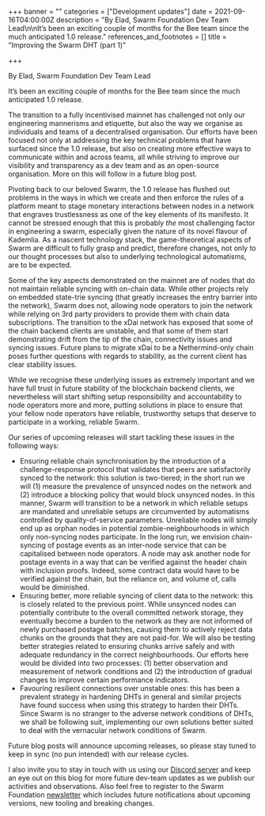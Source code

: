 +++
banner = ""
categories = ["Development updates"]
date = 2021-09-16T04:00:00Z
description = "By Elad, Swarm Foundation Dev Team Lead\n\nIt’s been an exciting couple of months for the Bee team since the much anticipated 1.0 release."
references_and_footnotes = []
title = "Improving the Swarm DHT (part 1)"

+++

By Elad, Swarm Foundation Dev Team Lead

It’s been an exciting couple of months for the Bee team since the much anticipated 1.0 release.

The transition to a fully incentivised mainnet has challenged not only our engineering mannerisms and etiquette, but also the way we organise as individuals and teams of a decentralised organisation. Our efforts have been focused not only at addressing the key technical problems that have surfaced since the 1.0 release, but also on creating more effective ways to communicate within and across teams, all while striving to improve our visibility and transparency as a dev team and as an open-source organisation. More on this will follow in a future blog post.

Pivoting back to our beloved Swarm, the 1.0 release has flushed out problems in the ways in which we create and then enforce the rules of a platform meant to stage monetary interactions between nodes in a network that engraves trustlessness as one of the key elements of its manifesto. It cannot be stressed enough that this is probably _the_ most challenging factor in engineering a swarm, especially given the nature of its novel flavour of Kademlia. As a nascent technology stack, the game-theoretical aspects of Swarm are difficult to fully grasp and predict, therefore changes, not only to our thought processes but also to underlying technological automatisms, are to be expected.

Some of the key aspects demonstrated on the mainnet are of nodes that do not maintain reliable syncing with on-chain data. While other projects rely on embedded state-trie syncing (that greatly increases the entry barrier into the network), Swarm does not, allowing node operators to join the network while relying on 3rd party providers to provide them with chain data subscriptions. The transition to the xDai network has exposed that some of the chain backend clients are unstable, and that some of them start demonstrating drift from the tip of the chain, connectivity issues and syncing issues. Future plans to migrate xDai to be a Nethermind-only chain poses further questions with regards to stability, as the current client has clear stability issues.

While we recognise these underlying issues as extremely important and we have full trust in future stability of the blockchain backend clients, we nevertheless will start shifting setup responsibility and accountability to node operators more and more, putting solutions in place to ensure that your fellow node operators have reliable, trustworthy setups that deserve to participate in a working, reliable Swarm.

Our series of upcoming releases will start tackling these issues in the following ways:

- Ensuring reliable chain synchronisation by the introduction of a challenge-response protocol that validates that peers are satisfactorily synced to the network: this solution is two-tiered; in the short run we will (1) measure the prevalence of unsynced nodes on the network and (2) introduce a blocking policy that would block unsynced nodes. In this manner, Swarm will transition to be a network in which reliable setups are mandated and unreliable setups are circumvented by automatisms controlled by quality-of-service parameters. Unreliable nodes will simply end up as orphan nodes in potential zombie-neighbourhoods in which only non-syncing nodes participate. In the long run, we envision chain-syncing of postage events as an inter-node service that can be capitalised between node operators. A node may ask another node for postage events in a way that can be verified against the header chain with inclusion proofs. Indeed, some contract data would have to be verified against the chain, but the reliance on, and volume of, calls would be diminished.
- Ensuring better, more reliable syncing of client data to the network: this is closely related to the previous point. While unsynced nodes can potentially contribute to the overall committed network storage, they eventually become a burden to the network as they are not informed of newly purchased postage batches, causing them to actively reject data chunks on the grounds that they are not paid-for. We will also be testing better strategies related to ensuring chunks arrive safely and with adequate redundancy in the correct neighbourhoods. Our efforts here would be divided into two processes: (1) better observation and measurement of network conditions and (2) the introduction of gradual changes to improve certain performance indicators.
- Favouring resilient connections over unstable ones: this has been a prevalent strategy in hardening DHTs in general and similar projects have found success when using this strategy to harden their DHTs. Since Swarm is no stranger to the adverse network conditions of DHTs, we shall be following suit, implementing our own solutions better suited to deal with the vernacular network conditions of Swarm.

Future blog posts will announce upcoming releases, so please stay tuned to keep in sync (no pun intended) with our release cycles.

I also invite you to stay in touch with us using our [Discord server](https://discord.gg/wdghaQsGq5) and keep an eye out on this blog for more future dev-team updates as we publish our activities and observations. Also feel free to register to the Swarm Foundation [newsletter](https://www.ethswarm.org/newsletter.html) which includes future notifications about upcoming versions, new tooling and breaking changes.
